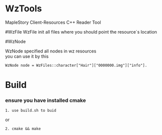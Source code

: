 # WzTools
MapleStory Client-Resources C++ Reader Tool

#WzFile
WzFile init all files where you should point the resource`s location

#WzNode

WzNode specified all nodes in wz resources  
you can use it by this

```
WzNode node = WzFiles::character["Hair"]["0000000.img"]["info"].
```

# Build 

### ensure you have installed cmake

```
1. use build.sh to buid 
```

or 

```
2. cmake && make
```